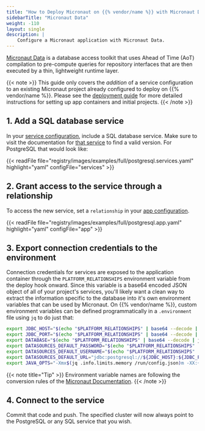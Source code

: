 ```yaml
---
title: "How to Deploy Micronaut on {{% vendor/name %}} with Micronaut Data"
sidebarTitle: "Micronaut Data"
weight: -110
layout: single
description: |
    Configure a Micronaut application with Micronaut Data.
---
```


[Micronaut Data](https://micronaut-projects.github.io/micronaut-data/latest/guide/) is a database access toolkit that uses Ahead of Time (AoT) compilation to pre-compute queries for repository interfaces that are then executed by a thin, lightweight runtime layer.

{{< note >}}
This guide only covers the *addition* of a service configuration to an existing Micronaut project already configured to deploy on {{% vendor/name %}}. Please see the [deployment guide](/guides/micronaut/deploy/_index.md) for more detailed instructions for setting up app containers and initial projects.
{{< /note >}}

## 1. Add a SQL database service

In your [service configuration](/add-services/_index.md), include a SQL database service. Make sure to visit the documentation for [that service](/add-services/_index.md) to find a valid version. For PostgreSQL that would look like:

{{< readFile file="registry/images/examples/full/postgresql.services.yaml" highlight="yaml" configFile="services" >}}

## 2. Grant access to the service through a relationship

To access the new service, set a `relationship` in your [app configuration](/create-apps/app-reference/single-runtime-image.md#relationships).

{{< readFile file="registry/images/examples/full/postgresql.app.yaml" highlight="yaml" configFile="app" >}}

## 3. Export connection credentials to the environment

Connection credentials for services are exposed to the application container through the `PLATFORM_RELATIONSHIPS` environment variable from the deploy hook onward. Since this variable is a base64 encoded JSON object of all of your project's services, you'll likely want a clean way to extract the information specific to the database into it's own environment variables that can be used by Micronaut. On {{% vendor/name %}}, custom environment variables can be defined programmatically in a `.environment` file using `jq` to do just that:

```bash {location=".environment"}
export JDBC_HOST="$(echo "$PLATFORM_RELATIONSHIPS" | base64 --decode | jq -r '.database[0].host')"
export JDBC_PORT="$(echo "$PLATFORM_RELATIONSHIPS" | base64 --decode | jq -r '.database[0].port')"
export DATABASE="$(echo "$PLATFORM_RELATIONSHIPS" | base64 --decode | jq -r '.database[0].path')"
export DATASOURCES_DEFAULT_PASSWORD="$(echo "$PLATFORM_RELATIONSHIPS" | base64 --decode | jq -r '.database[0].password')"
export DATASOURCES_DEFAULT_USERNAME="$(echo "$PLATFORM_RELATIONSHIPS" | base64 --decode | jq -r '.database[0].username')"
export DATASOURCES_DEFAULT_URL="jdbc:postgresql://${JDBC_HOST}:${JDBC_PORT}/${DATABASE}"
export JAVA_OPTS="-Xmx$(jq .info.limits.memory /run/config.json)m -XX:+ExitOnOutOfMemoryError"
```

{{< note title="Tip" >}}
Environment variable names are following the conversion rules of the [Micronaut Documentation](https://docs.micronaut.io/latest/guide/index.html).
{{< /note >}}

## 4. Connect to the service

Commit that code and push. The specified cluster will now always point to the PostgreSQL or any SQL service that you wish.
